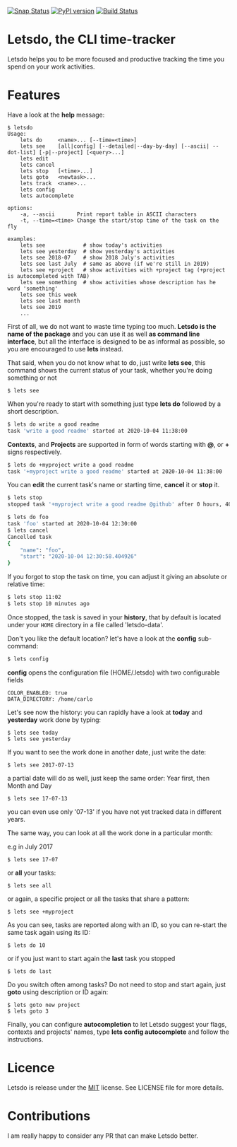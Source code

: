 [![Snap Status](https://github.com/snapcore/snap-store-badges/blob/master/EN/%5BEN%5D-snap-store-black.png)](https://build.snapcraft.io/user/clobrano/letsdo)
[![PyPI version](https://badge.fury.io/py/letsdo.svg)](https://badge.fury.io/py/letsdo)
[![Build Status](https://travis-ci.org/clobrano/letsdo.svg?branch=master)](https://travis-ci.org/clobrano/letsdo)
# Letsdo, the CLI time-tracker

Letsdo helps you to be more focused and productive tracking the time you spend on your work activities.

# Features

Have a look at the **help** message:

```
$ letsdo
Usage:
    lets do     <name>... [--time=<time>]
    lets see    [all|config] [--detailed|--day-by-day] [--ascii| --dot-list] [-p|--project] [<query>...]
    lets edit
    lets cancel
    lets stop   [<time>...]
    lets goto   <newtask>...
    lets track  <name>...
    lets config
    lets autocomplete

options:
    -a, --ascii       Print report table in ASCII characters
    -t, --time=<time> Change the start/stop time of the task on the fly

examples:
    lets see            # show today's activities
    lets see yesterday  # show yesterday's activities
    lets see 2018-07    # show 2018 July's activities
    lets see last July  # same as above (if we're still in 2019)
    lets see +project   # show activities with +project tag (+project is autocompleted with TAB)
    lets see something  # show activities whose description has he word 'something'
    lets see this week
    lets see last month
    lets see 2019
    ...

```

First of all, we do not want to waste time typing too much. **Letsdo is the name of the package** and you can use it as well **as command line interface**, but all the interface is designed to be as informal as possible, so you are encouraged to use **lets** instead.

That said, when you do not know what to do, just write **lets see**, this command shows the current status of your task, whether you're doing something or not

```
$ lets see
```

When you're ready to start with something just type **lets do** followed by a short description.

~~~sh
$ lets do write a good readme
task 'write a good readme' started at 2020-10-04 11:38:00
~~~

**Contexts**, and **Projects** are supported in form of words starting with **@**, or **+** signs respectively.

~~~sh
$ lets do +myproject write a good readme
task '+myproject write a good readme' started at 2020-10-04 11:38:00
~~~

You can **edit** the current task's name or starting time, **cancel** it or **stop** it.

~~~sh
$ lets stop
stopped task '+myproject write a good readme @github' after 0 hours, 40 minutes
~~~

~~~sh
$ lets do foo
task 'foo' started at 2020-10-04 12:30:00
$ lets cancel
Cancelled task
{
    "name": "foo",
    "start": "2020-10-04 12:30:58.404926"
}
~~~

If you forgot to stop the task on time, you can adjust it giving an absolute or relative time:

~~~sh
$ lets stop 11:02
$ lets stop 10 minutes ago
~~~

Once stopped, the task is saved in your **history**, that by default is located under your `HOME` directory in a file called 'letsdo-data'.

Don't you like the default location? let's have a look at the **config** sub-command:

~~~sh
$ lets config
~~~

**config** opens the configuration file (HOME/.letsdo) with two configurable fields

```
COLOR_ENABLED: true
DATA_DIRECTORY: /home/carlo
```

Let's see now the history: you can rapidly have a look at **today** and **yesterday** work done by typing:

```
$ lets see today
$ lets see yesterday
```

If you want to see the work done in another date, just write the date:

```
$ lets see 2017-07-13
```

a partial date will do as well, just keep the same order: Year first, then Month and Day

```
$ lets see 17-07-13
```

you can even use only '07-13' if you have not yet tracked data in different years.

The same way, you can look at all the work done in a particular month:

e.g in July 2017

```
$ lets see 17-07
```

or **all** your tasks:

```
$ lets see all
```

or again, a specific project or all the tasks that share a pattern:

```
$ lets see +myproject
```

As you can see, tasks are reported along with an ID, so you can re-start the same task again using its ID:

```
$ lets do 10
```

or if you just want to start again the **last** task you stopped

```
$ lets do last
```

Do you switch often among tasks? Do not need to stop and start again, just **goto** using description or ID again:

```
$ lets goto new project
$ lets goto 3
```

Finally, you can configure **autocompletion** to let Letsdo suggest your flags, contexts and projects' names, type **lets config autocomplete** and follow the instructions.

# Licence
Letsdo is release under the [MIT](https://opensource.org/licenses/MIT) license. See LICENSE file for more details.


# Contributions
I am really happy to consider any PR that can make Letsdo better.
